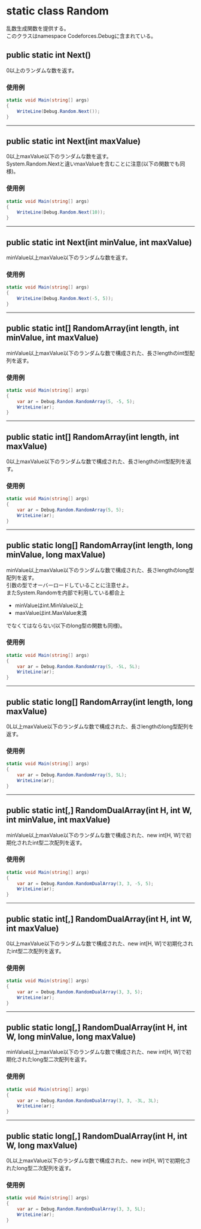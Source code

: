 # static class Random
乱数生成関数を提供する。  
このクラスはnamespace Codeforces.Debugに含まれている。
## public static int Next()
0以上のランダムな数を返す。
### 使用例
```csharp
static void Main(string[] args)
{
    WriteLine(Debug.Random.Next());
}
```
---
## public static int Next(int maxValue)
0以上maxValue以下のランダムな数を返す。  
System.Random.Nextと違いmaxValueを含むことに注意(以下の関数でも同様)。
### 使用例
```csharp
static void Main(string[] args)
{
    WriteLine(Debug.Random.Next(10));
}
```
---
## public static int Next(int minValue, int maxValue)
minValue以上maxValue以下のランダムな数を返す。
### 使用例
```csharp
static void Main(string[] args)
{
    WriteLine(Debug.Random.Next(-5, 5));
}
```
---
## public static int[] RandomArray(int length, int minValue, int maxValue)
minValue以上maxValue以下のランダムな数で構成された、長さlengthのint型配列を返す。
### 使用例
```csharp
static void Main(string[] args)
{
    var ar = Debug.Random.RandomArray(5, -5, 5);
    WriteLine(ar);
}
```
---
## public static int[] RandomArray(int length, int maxValue)
0以上maxValue以下のランダムな数で構成された、長さlengthのint型配列を返す。
### 使用例
```csharp
static void Main(string[] args)
{
    var ar = Debug.Random.RandomArray(5, 5);
    WriteLine(ar);
}
```
---
## public static long[] RandomArray(int length, long minValue, long maxValue)
minValue以上maxValue以下のランダムな数で構成された、長さlengthのlong型配列を返す。  
引数の型でオーバーロードしていることに注意せよ。  
またSystem.Randomを内部で利用している都合上
- minValueはint.MinValue以上
- maxValueはint.MaxValue未満

でなくてはならない(以下のlong型の関数も同様)。
### 使用例
```csharp
static void Main(string[] args)
{
    var ar = Debug.Random.RandomArray(5, -5L, 5L);
    WriteLine(ar);
}
```
---
## public static long[] RandomArray(int length, long maxValue)
0L以上maxValue以下のランダムな数で構成された、長さlengthのlong型配列を返す。
### 使用例
```csharp
static void Main(string[] args)
{
    var ar = Debug.Random.RandomArray(5, 5L);
    WriteLine(ar);
}
```
---
## public static int[,] RandomDualArray(int H, int W, int minValue, int maxValue)
minValue以上maxValue以下のランダムな数で構成された、new int[H, W]で初期化されたint型二次配列を返す。
### 使用例
```csharp
static void Main(string[] args)
{
    var ar = Debug.Random.RandomDualArray(3, 3, -5, 5);
    WriteLine(ar);
}
```
---
## public static int[,] RandomDualArray(int H, int W, int maxValue)
0以上maxValue以下のランダムな数で構成された、new int[H, W]で初期化されたint型二次配列を返す。
### 使用例
```csharp
static void Main(string[] args)
{
    var ar = Debug.Random.RandomDualArray(3, 3, 5);
    WriteLine(ar);
}
```
---
## public static long[,] RandomDualArray(int H, int W, long minValue, long maxValue)
minValue以上maxValue以下のランダムな数で構成された、new int[H, W]で初期化されたlong型二次配列を返す。
### 使用例
```csharp
static void Main(string[] args)
{
    var ar = Debug.Random.RandomDualArray(3, 3, -3L, 3L);
    WriteLine(ar);
}
```
---
## public static long[,] RandomDualArray(int H, int W, long maxValue)
0L以上maxValue以下のランダムな数で構成された、new int[H, W]で初期化されたlong型二次配列を返す。
### 使用例
```csharp
static void Main(string[] args)
{
    var ar = Debug.Random.RandomDualArray(3, 3, 5L);
    WriteLine(ar);
}
```